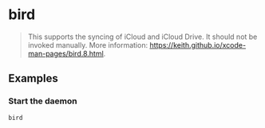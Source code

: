 # bird

> This supports the syncing of iCloud and iCloud Drive. It should not be invoked manually. More information: <https://keith.github.io/xcode-man-pages/bird.8.html>.

## Examples

### Start the daemon

```bash
bird
```
